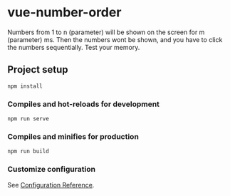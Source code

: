 # vue-number-order
Numbers from 1 to n (parameter) will be shown on the screen for m (parameter) ms.
Then the numbers wont be shown, and you have to click the numbers sequentially.
Test your memory.

## Project setup
```
npm install
```

### Compiles and hot-reloads for development
```
npm run serve
```

### Compiles and minifies for production
```
npm run build
```

### Customize configuration
See [Configuration Reference](https://cli.vuejs.org/config/).
